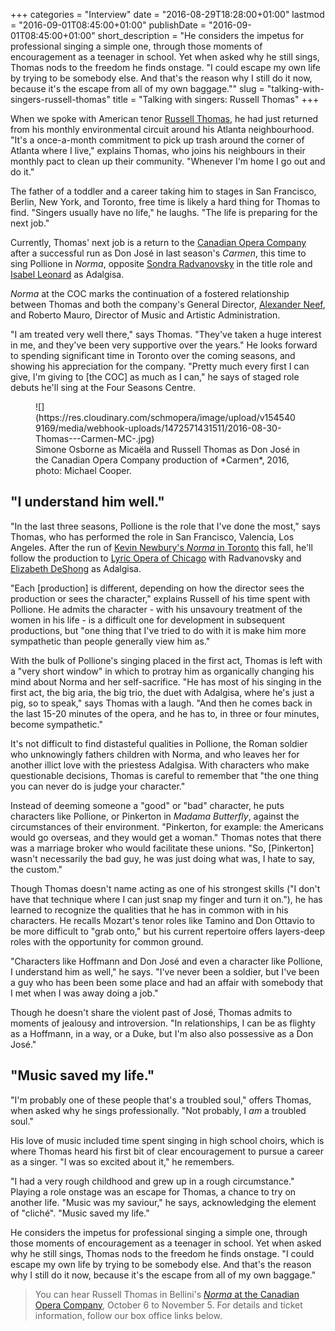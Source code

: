 +++
categories = "Interview"
date = "2016-08-29T18:28:00+01:00"
lastmod = "2016-09-01T08:45:00+01:00"
publishDate = "2016-09-01T08:45:00+01:00"
short_description = "He considers the impetus for professional singing a simple one, through those moments of encouragement as a teenager in school. Yet when asked why he still sings, Thomas nods to the freedom he finds onstage. \"I could escape my own life by trying to be somebody else. And that's the reason why I still do it now, because it's the escape from all of my own baggage.\""
slug = "talking-with-singers-russell-thomas"
title = "Talking with singers: Russell Thomas"
+++

When we spoke with American tenor [Russell Thomas](/scene/people/russell-thomas/), he had just returned from his monthly environmental circuit around his Atlanta neighbourhood. "It's a once-a-month commitment to pick up trash around the corner of Atlanta where I live," explains Thomas, who joins his neighbours in their monthly pact to clean up their community. "Whenever I'm home I go out and do it."

The father of a toddler and a career taking him to stages in San Francisco, Berlin, New York, and Toronto, free time is likely a hard thing for Thomas to find. "Singers usually have no life," he laughs. "The life is preparing for the next job."

Currently, Thomas' next job is a return to the [Canadian Opera Company](/scene/companies/canadian-opera-company/) after a successful run as Don José in last season's *Carmen*, this time to sing Pollione in *Norma*, opposite [Sondra Radvanovsky](/scene/people/sondra-radvanovsky/) in the title role and [Isabel Leonard](/scene/people/isabel-leonard/) as Adalgisa. 

*Norma* at the COC marks the continuation of a fostered relationship between Thomas and both the company's General Director, [Alexander Neef](/alexander-neef-listening-to-music/), and Roberto Mauro, Director of Music and Artistic Administration.

"I am treated very well there," says Thomas. "They've taken a huge interest in me, and they've been very supportive over the years." He looks forward to spending significant time in Toronto over the coming seasons, and showing his appreciation for the company. "Pretty much every first I can give, I'm giving to [the COC] as much as I can," he says of staged role debuts he'll sing at the Four Seasons Centre.

<figure data-type="image">
![](https://res.cloudinary.com/schmopera/image/upload/v1545409169/media/webhook-uploads/1472571431511/2016-08-30-Thomas---Carmen-MC-.jpg)
<figcaption>Simone Osborne as Micaëla and Russell Thomas as Don José in the Canadian Opera Company production of *Carmen*, 2016, photo: Michael Cooper.</figcaption>
</figure>

## "I understand him well."

"In the last three seasons, Pollione is the role that I've done the most," says Thomas, who has performed the role in San Francisco, Valencia, Los Angeles. After the run of [Kevin Newbury's *Norma* in Toronto](http://www.coc.ca/PerformancesAndTickets/1617Season/Norma.aspx) this fall, he'll follow the production to [Lyric Opera of Chicago](https://www.lyricopera.org/concertstickets/calendar/2016-2017/productions/lyricopera/norma) with Radvanovsky and [Elizabeth DeShong](/scene/people/elizabeth-deshong/) as Adalgisa.

"Each [production] is different, depending on how the director sees the production or sees the character," explains Russell of his time spent with Pollione. He admits the character - with his unsavoury treatment of the women in his life - is a difficult one for development in subsequent productions, but "one thing that I've tried to do with it is make him more sympathetic than people generally view him as." 

With the bulk of Pollione's singing placed in the first act, Thomas is left with a "very short window" in which to protray him as organically changing his mind about Norma and her self-sacrifice. "He has most of his singing in the first act, the big aria, the big trio, the duet with Adalgisa, where he's just a pig, so to speak," says Thomas with a laugh. "And then he comes back in the last 15-20 minutes of the opera, and he has to, in three or four minutes, become sympathetic."

It's not difficult to find distasteful qualities in Pollione, the Roman soldier who unknowingly fathers children with Norma, and who leaves her for another illict love with the priestess Adalgisa. With characters who make questionable decisions, Thomas is careful to remember that "the one thing you can never do is judge your character." 

Instead of deeming someone a "good" or "bad" character, he puts characters like Pollione, or Pinkerton in *Madama Butterfly*, against the circumstances of their environment. "Pinkerton, for example: the Americans would go overseas, and they would get a woman." Thomas notes that there was a marriage broker who would facilitate these unions. "So, [Pinkerton] wasn't necessarily the bad guy, he was just doing what was, I hate to say, the custom."

Though Thomas doesn't name acting as one of his strongest skills ("I don't have that technique where I can just snap my finger and turn it on."), he has learned to recognize the qualities that he has in common with in his characters. He recalls Mozart's tenor roles like Tamino and Don Ottavio to be more difficult to "grab onto," but his current repertoire offers layers-deep roles with the opportunity for common ground.

"Characters like Hoffmann and Don José and even a character like Pollione, I understand him as well," he says. "I've never been a soldier, but I've been a guy who has been been some place and had an affair with somebody that I met when I was away doing a job."

Though he doesn't share the violent past of José, Thomas admits to moments of jealousy and introversion. "In relationships, I can be as flighty as a Hoffmann, in a way, or a Duke, but I'm also also possessive as a Don José." 

## "Music saved my life."

"I'm probably one of these people that's a troubled soul," offers Thomas, when asked why he sings professionally. "Not probably, I *am* a troubled soul." 

His love of music included time spent singing in high school choirs, which is where Thomas heard his first bit of clear encouragement to pursue a career as a singer. "I was so excited about it," he remembers.

"I had a very rough childhood and grew up in a rough circumstance." Playing a role onstage was an escape for Thomas, a chance to try on another life. "Music was my saviour," he says, acknowledging the element of "cliché". "Music saved my life."

He considers the impetus for professional singing a simple one, through those moments of encouragement as a teenager in school. Yet when asked why he still sings, Thomas nods to the freedom he finds onstage. "I could escape my own life by trying to be somebody else. And that's the reason why I still do it now, because it's the escape from all of my own baggage."

>You can hear Russell Thomas in Bellini's [*Norma* at the Canadian Opera Company](http://www.coc.ca/PerformancesAndTickets/1617Season/Norma.aspx), October 6 to November 5. For details and ticket information, follow our box office links below.
